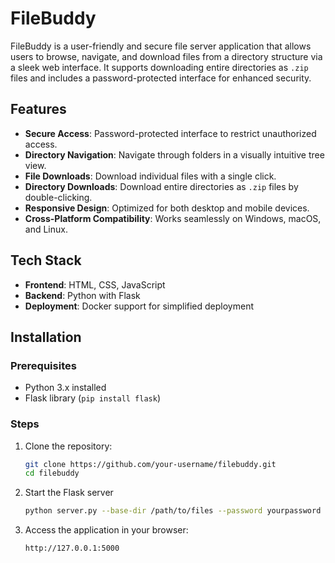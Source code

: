 # FileBuddy

FileBuddy is a user-friendly and secure file server application that allows users to browse, navigate, and download files from a directory structure via a sleek web interface. It supports downloading entire directories as `.zip` files and includes a password-protected interface for enhanced security.

## Features

- **Secure Access**: Password-protected interface to restrict unauthorized access.
- **Directory Navigation**: Navigate through folders in a visually intuitive tree view.
- **File Downloads**: Download individual files with a single click.
- **Directory Downloads**: Download entire directories as `.zip` files by double-clicking.
- **Responsive Design**: Optimized for both desktop and mobile devices.
- **Cross-Platform Compatibility**: Works seamlessly on Windows, macOS, and Linux.

## Tech Stack

- **Frontend**: HTML, CSS, JavaScript
- **Backend**: Python with Flask
- **Deployment**: Docker support for simplified deployment

## Installation

### Prerequisites

- Python 3.x installed
- Flask library (`pip install flask`)

### Steps

1. Clone the repository:
    ```bash
    git clone https://github.com/your-username/filebuddy.git
    cd filebuddy
    ```
2. Start the Flask server
    ```bash
    python server.py --base-dir /path/to/files --password yourpassword
    ```
3. Access the application in your browser:
    ```plaintext
    http://127.0.0.1:5000
    ```

